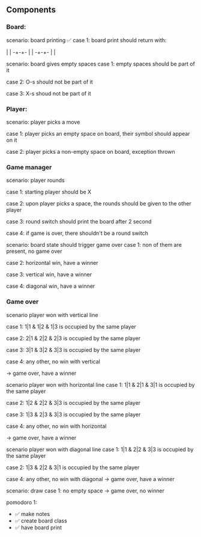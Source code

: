 ## Components

### Board:

scenario: board printing ✅ case 1: board print should return with:

| | -+-+- | | -+-+- | |

scenario: board gives empty spaces case 1: empty spaces should be part of it

case 2: O-s should not be part of it

case 3: X-s shoud not be part of it

### Player:

scenario: player picks a move

case 1: player picks an empty space on board, their symbol should appear on it

case 2: player picks a non-empty space on board, exception thrown

### Game manager

scenario: player rounds

case 1: starting player should be X

case 2: upon player picks a space, the rounds should be given to the other player

case 3: round switch should print the board after 2 second

case 4: if game is over, there shouldn't be a round switch

scenario: board state should trigger game over case 1: non of them are present, no game over

case 2: horizontal win, have a winner

case 3: vertical win, have a winner

case 4: diagonal win, have a winner

### Game over

scenario player won with vertical line

case 1: 1|1 & 1|2 & 1|3 is occupied by the same player

case 2: 2|1 & 2|2 & 2|3 is occupied by the same player

case 3: 3|1 & 3|2 & 3|3 is occupied by the same player

case 4: any other, no win with vertical

-> game over, have a winner

scenario player won with horizontal line case 1: 1|1 & 2|1 & 3|1 is occupied by the same player

case 2: 1|2 & 2|2 & 3|3 is occupied by the same player

case 3: 1|3 & 2|3 & 3|3 is occupied by the same player

case 4: any other, no win with horizontal

-> game over, have a winner

scenario player won with diagonal line case 1: 1|1 & 2|2 & 3|3 is occupied by the same player

case 2: 1|3 & 2|2 & 3|1 is occupied by the same player

case 4: any other, no win with diagonal -> game over, have a winner

scenario: draw case 1: no empty space -> game over, no winner

pomodoro 1:

- ✅ make notes
- ✅ create board class
- ✅ have board print